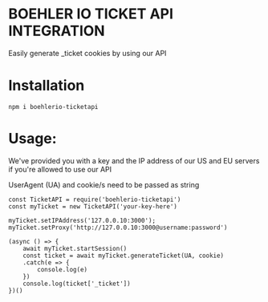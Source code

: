 # BOEHLER IO TICKET API INTEGRATION

Easily generate _ticket cookies by using our API

# Installation

`npm i boehlerio-ticketapi`

# Usage:

We've provided you with a key and the IP address of our US and EU servers if you're allowed to use our API

UserAgent (UA) and cookie/s need to be passed as string
```
const TicketAPI = require('boehlerio-ticketapi')
const myTicket = new TicketAPI('your-key-here')

myTicket.setIPAddress('127.0.0.10:3000');
myTicket.setProxy('http://127.0.0.10:3000@username:password')

(async () => {
    await myTicket.startSession()
    const ticket = await myTicket.generateTicket(UA, cookie)
    .catch(e => { 
        console.log(e) 
    })
    console.log(ticket['_ticket'])
})()
```

